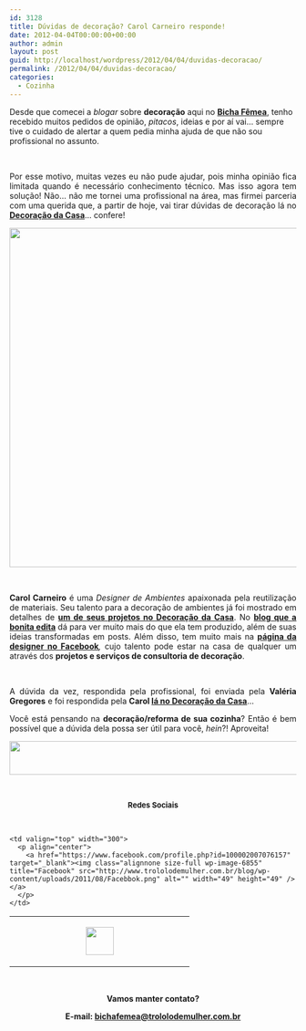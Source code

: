 ```yaml
---
id: 3128
title: Dúvidas de decoração? Carol Carneiro responde!
date: 2012-04-04T00:00:00+00:00
author: admin
layout: post
guid: http://localhost/wordpress/2012/04/04/duvidas-decoracao/
permalink: /2012/04/04/duvidas-decoracao/
categories:
  - Cozinha
---
```

Desde que comecei a _blogar_ sobre **decoração** aqui no **[Bicha Fêmea](http://www.trololodemulher.com.br/)**, tenho recebido muitos pedidos de opinião, _pitacos_, ideias e por aí vai… sempre tive o cuidado de alertar a quem pedia minha ajuda de que não sou profissional no assunto.

&nbsp;

<p align="justify">
  Por esse motivo, muitas vezes eu não pude ajudar, pois minha opinião fica limitada quando é necessário conhecimento técnico. Mas isso agora tem solução! Não… não me tornei uma profissional na área, mas firmei parceria com uma querida que, a partir de hoje, vai tirar dúvidas de decoração lá no <strong><a href="http://www.decoracaodacasa.com/" target="_blank">Decoração da Casa</a></strong>… confere!
</p>

<!--more-->

<p align="center">
  <a href="http://www.trololodemulher.com.br/blog/wp-content/uploads/2012/04/Carolina-Carneiro-008.jpg"><img class="alignnone size-full wp-image-8656" title="Carolina Carneiro" src="http://www.trololodemulher.com.br/blog/wp-content/uploads/2012/04/Carolina-Carneiro-008.jpg" alt="" width="600" height="595" /></a>
</p>

&nbsp;

<p align="justify">
  <strong>Carol Carneiro</strong> é uma <em>Designer de Ambientes</em> apaixonada pela reutilização de materiais. Seu talento para a decoração de ambientes já foi mostrado em detalhes de <strong><a href="http://www.decoracaodacasa.com/decoracao/" target="_blank">um de seus projetos no Decoração da Casa</a></strong>. No <strong><a href="http://www.blogcarolcarneiro.blogspot.com.br/">blog que a bonita edita</a></strong> dá para ver muito mais do que ela tem produzido, além de suas ideias transformadas em posts. Além disso, tem muito mais na <strong><a href="https://www.facebook.com/pages/Blog-Carol-Carneiro/185450341509448">página da designer no Facebook</a></strong><em><strong></strong>,</em> cujo talento pode estar na casa de qualquer um através dos <strong>projetos e serviços de consultoria de decoração</strong>.
</p>

&nbsp;

<p align="justify">
  A dúvida da vez, respondida pela profissional, foi enviada pela <strong>Valéria Gregores</strong> e foi respondida pela <strong>Carol </strong><a href="http://www.decoracaodacasa.com/duvidas-decoracao/" target="_blank"><strong>lá no Decoração da Casa</strong></a>…
</p>

<p align="justify">
  Você está pensando na <strong>decoração/reforma de sua cozinha</strong>? Então é bem possível que a dúvida dela possa ser útil para você, <em>hein</em>?! Aproveita!
</p>

<p align="center">
  <a href="http://feedburner.google.com/fb/a/mailverify?uri=blogbichafemea&loc=pt_BR" target="_blank"><img class="alignnone size-full wp-image-8451" title="Assine o Bicha Fêmea grátis!" src="http://www.trololodemulher.com.br/blog/wp-content/uploads/2012/01/rodapé.png" alt="" width="600" height="59" /></a>
</p>

&nbsp;

<p align="center">
  <strong><span style="font-size: small;">Redes Sociais</span></strong>
</p>

&nbsp;

<table width="600" border="0" cellspacing="0" cellpadding="2">
  <tr>
    <td valign="top" width="300">
      <p align="center">
        <a href="https://twitter.com/#%21/bichafemea" target="_blank"><img class="alignnone size-full wp-image-6857" title="Twitter" src="http://www.trololodemulher.com.br/blog/wp-content/uploads/2011/08/Twitter.png" alt="" width="49" height="49" /></a>
      </p>
    </td>
    
    <td valign="top" width="300">
      <p align="center">
        <a href="https://www.facebook.com/profile.php?id=100002007076157" target="_blank"><img class="alignnone size-full wp-image-6855" title="Facebook" src="http://www.trololodemulher.com.br/blog/wp-content/uploads/2011/08/Facebbok.png" alt="" width="49" height="49" /></a>
      </p>
    </td>
  </tr>
</table>

&nbsp;

<p align="center">
  <strong>Vamos manter contato?</strong>
</p>

<p align="center">
  <strong>E-mail: <a href="mailto:bichafemea@trololodemulher.com.br">bichafemea@trololodemulher.com.br</a></strong>
</p>